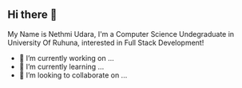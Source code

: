 ## Hi there 👋
My Name is Nethmi Udara, I'm a Computer Science Undegraduate in University Of Ruhuna, interested in Full Stack Development!
- 🔭 I’m currently working on ...
- 🌱 I’m currently learning ...
- 👯 I’m looking to collaborate on ...

<!--
**Neudari/Neudari** is a ✨ _special_ ✨ repository because its `README.md` (this file) appears on your GitHub profile.

Here are some ideas to get you started:

- 🔭 I’m currently working on ...
- 🌱 I’m currently learning ...
- 👯 I’m looking to collaborate on ...
- 🤔 I’m looking for help with ...
- 💬 Ask me about ...
- 📫 How to reach me: ...
- 😄 Pronouns: ...
- ⚡ Fun fact: ...
-->
